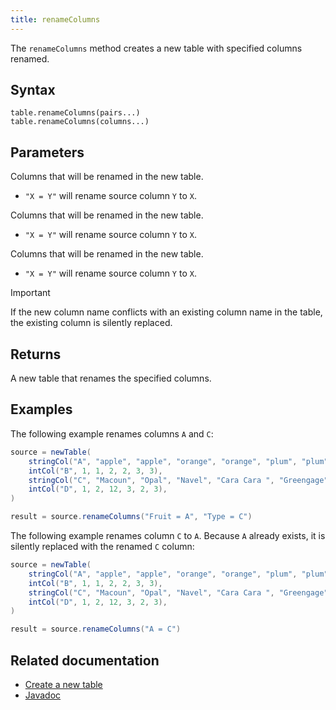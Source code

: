 ```yaml
---
title: renameColumns
---
```


The `renameColumns` method creates a new table with specified columns renamed.

## Syntax

```
table.renameColumns(pairs...)
table.renameColumns(columns...)
```

## Parameters

<ParamTable>
<Param name="columns" type="String...">

Columns that will be renamed in the new table.

- `"X = Y"` will rename source column `Y` to `X`.

</Param>
<Param name="columns" type="Collection<String>">

Columns that will be renamed in the new table.

- `"X = Y"` will rename source column `Y` to `X`.

</Param>
<Param name="pairs" type="MatchPair...">

Columns that will be renamed in the new table.

- `"X = Y"` will rename source column `Y` to `X`.

</Param>
</ParamTable>

> [!IMPORTANT]
> If the new column name conflicts with an existing column name in the table, the existing column is silently replaced.

## Returns

A new table that renames the specified columns.

## Examples

The following example renames columns `A` and `C`:

```groovy order=source,result
source = newTable(
    stringCol("A", "apple", "apple", "orange", "orange", "plum", "plum"),
    intCol("B", 1, 1, 2, 2, 3, 3),
    stringCol("C", "Macoun", "Opal", "Navel", "Cara Cara ", "Greengage", "Mirabelle"),
    intCol("D", 1, 2, 12, 3, 2, 3),
)

result = source.renameColumns("Fruit = A", "Type = C")
```

The following example renames column `C` to `A`.  Because `A` already exists, it is silently replaced with the renamed `C` column:

```groovy order=source,result
source = newTable(
    stringCol("A", "apple", "apple", "orange", "orange", "plum", "plum"),
    intCol("B", 1, 1, 2, 2, 3, 3),
    stringCol("C", "Macoun", "Opal", "Navel", "Cara Cara ", "Greengage", "Mirabelle"),
    intCol("D", 1, 2, 12, 3, 2, 3),
)

result = source.renameColumns("A = C")
```

## Related documentation

- [Create a new table](../../../how-to-guides/new-and-empty-table.md#newtable)
- [Javadoc](https://deephaven.io/core/javadoc/io/deephaven/engine/table/Table.html#renameColumns(java.lang.String...))
